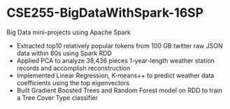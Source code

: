 # CSE255-BigDataWithSpark-16SP

Big Data mini-projects using Apache Spark						      		       

- Extracted top10 relatively popular tokens from 100 GB twitter raw JSON data within 80s using Spark RDD
- Applied PCA to analyze 38,436 pieces 1-year-length weather station records and accomplish reconstruction 
- Implemented Linear Regression, K-means++ to predict weather data coefficients using the top eigenvectors
- Built Gradient Boosted Trees and Random Forest model on RDD to train a Tree Cover Type classifier 
